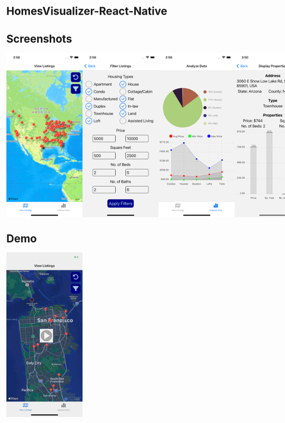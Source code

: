 # HomesVisualizer-React-Native

# Screenshots

<div style="display:flex">
<img src="Simulator Screen Shot - iPhone 14 - 2023-01-04 at 02.58.20.png" width="200">
<img src="Simulator Screen Shot - iPhone 14 - 2023-01-04 at 02.59.08.png" width="200">
<img src="Simulator Screen Shot - iPhone 14 - 2023-01-04 at 02.59.32.png" width="200">
<img src="Simulator Screen Shot - iPhone 14 - 2023-01-04 at 03.50.02.png" width="200">
</div>

# Demo

<a href="https://youtu.be/Sw1YGYXwhdw">
<img src="https://github.com/KshitizSareen/HomesVisualizer-React-Native/blob/main/IMG_2150.jpeg" width="200">
</a>